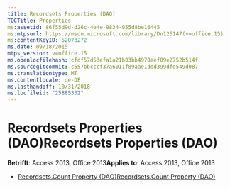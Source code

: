 ```yaml
---
title: Recordsets Properties (DAO)
TOCTitle: Properties
ms:assetid: 86f55d9d-d26c-4e4e-9834-055d8be16445
ms:mtpsurl: https://msdn.microsoft.com/library/Dn125147(v=office.15)
ms:contentKeyID: 52073272
ms.date: 09/18/2015
mtps_version: v=office.15
ms.openlocfilehash: cfdf57d53efa1a21b03bb4970aef09e2752b514f
ms.sourcegitcommit: c557bbcccf37a6011f89aae1ddd399dfe549d087
ms.translationtype: MT
ms.contentlocale: de-DE
ms.lasthandoff: 10/31/2018
ms.locfileid: "25885332"
---
```

# <a name="recordsets-properties-dao"></a><span data-ttu-id="561f3-102">Recordsets Properties (DAO)</span><span class="sxs-lookup"><span data-stu-id="561f3-102">Recordsets Properties (DAO)</span></span>


<span data-ttu-id="561f3-103">**Betrifft**: Access 2013, Office 2013</span><span class="sxs-lookup"><span data-stu-id="561f3-103">**Applies to**: Access 2013, Office 2013</span></span>



  - [<span data-ttu-id="561f3-104">Recordsets.Count Property (DAO)</span><span class="sxs-lookup"><span data-stu-id="561f3-104">Recordsets.Count Property (DAO)</span></span>](recordsets-count-property-dao.md)

